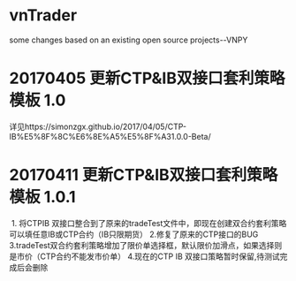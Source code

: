 # vnTrader
some changes based on an existing open source projects--VNPY


# 20170405 更新CTP&IB双接口套利策略模板 1.0
详见https://simonzgx.github.io/2017/04/05/CTP-IB%E5%8F%8C%E6%8E%A5%E5%8F%A31.0.0-Beta/


# 20170411 更新CTP&IB双接口套利策略模板 1.0.1


  1. 将CTPIB 双接口整合到了原来的tradeTest文件中，即现在创建双合约套利策略可以填任意IB或CTP合约（IB只限期货）
  2.修复了原来的CTP接口的BUG
  3.tradeTest双合约套利策略增加了限价单选择框，默认限价加滑点，如果选择则是市价（CTP合约不能发市价单）
  4.现在的CTP IB 双接口策略暂时保留,待测试完成后会删除
